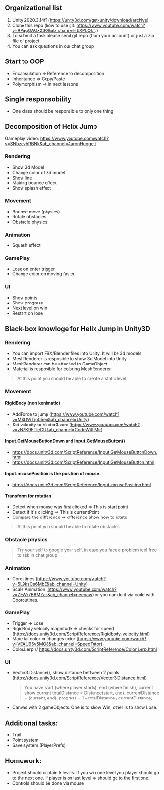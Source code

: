 ## Organizational list
1. Unity 2020.3.14f1 (https://unity3d.com/get-unity/download/archive)
2. Clone this repo (how to use git: https://www.youtube.com/watch?v=RPagOAUx2SQ&ab_channel=EXPLOI.T.)
3. To submit a task please send git repo (from your account) or just a zip file of project
4. You can ask questions in our chat group

## Start to OOP
- Encapsulation => Reference to decomposition
- Inheritance => Copy/Paste
- Polymorphism => In next lessons

## Single responsobility 
- One class should be responsible to only one thing

## Decomposition of Helix Jump
Gameplay video: https://www.youtube.com/watch?v=SNbzevhRBNk&ab_channel=AaronHuggett
### Rendering
   - Show 3d Model
   - Change color of 3d model
   - Show line
   - Making bounce effect
   - Show splash effect

### Movement
   - Bounce move (physics)
   - Rotate obstacles
   - Obstacle physics

### Animation
   - Squash effect

### GamePlay
   - Lose on enter trigger
   - Change color on moving faster

### UI
   - Show points
   - Show progress
   - Next level on win
   - Restart on lose

## Black-box knowloge for Helix Jump in Unity3D
### Rendering
- You can import FBX/Blender files into Unity. It will be 3d models
- MeshRenderer is resposible to show 3d Model into Unity
- MeshRenderer can be attached to GameObject
- Material is resposible for coloring MeshRenderer
  
> At this point you should be able to create a static level

### Movement
#### RigidBody (non kenimatic)
- AddForce to jump (https://www.youtube.com/watch?v=MBDWTjn05eg&ab_channel=Unity)
- Set velocity to Vector3.zero (https://www.youtube.com/watch?v=zN7K9FTleCU&ab_channel=CodeWithMir)
#### Input.GetMouseButtonDown and Input.GetMouseButton()
 - https://docs.unity3d.com/ScriptReference/Input.GetMouseButtonDown.html
 - https://docs.unity3d.com/ScriptReference/Input.GetMouseButton.html
#### Input.mousePosition is the position of mouse.
- https://docs.unity3d.com/ScriptReference/Input-mousePosition.html
#### Transform for rotation

- Detect when mouse was first clicked => This is start point
- Detect if it's clicking => This is currentPoint
- Compare the difference => difference show how to rotate
> At this point you should be able to rotate obstacles

### Obstacle physics 

> Try your self to google your self, in case you face a problem feel free to ask in chat group

### Animation
- Coroutines (https://www.youtube.com/watch?v=5L9ksCs6MbE&ab_channel=Unity)
- Scale Animation (https://www.youtube.com/watch?v=ZEWr7B8MZas&ab_channel=neenaw) or you can do it via code with Cooroutines.


### GamePlay
- Trigger -> Lose
- RigidBody.velocity.magnitude => checks for speed (https://docs.unity3d.com/ScriptReference/Rigidbody-velocity.html)
- Material.color => changes color (https://www.youtube.com/watch?v=VEAU95v5MO8&ab_channel=SpeedTutor)
- Color.Lerp // https://docs.unity3d.com/ScriptReference/Color.Lerp.html

### UI
- Vector3.Distance(), show distance bettween 2 points (https://docs.unity3d.com/ScriptReference/Vector3.Distance.html)
    > You have start (where player starts), end (where finish), current show current
 totalDistance = Distance(start, end). currentDistance = (current, end).
  progress = 1 - totalDistance / currentDistance;

- Canvas with 2 gameObjects. One is to show Win, other is to show Lose.

## Additional tasks:
- Trail
- Point system
- Save system (PlayerPrefs)

## Homework:
- Project should contain 5 levels. If you win one level you player should go to the next one. If player is on last level => should go to the first one.
- Controls should be done via mouse
